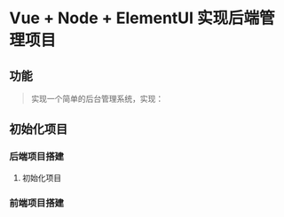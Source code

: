 # Vue + Node + ElementUI 实现后端管理项目
## 功能
> 实现一个简单的后台管理系统，实现：
## 初始化项目
### 后端项目搭建
   1. 初始化项目
### 前端项目搭建
